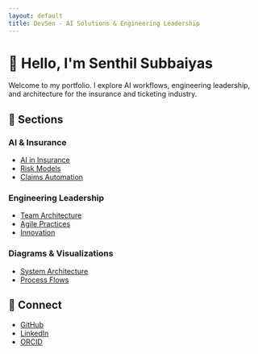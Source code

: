 ```yaml
---
layout: default
title: DevSen - AI Solutions & Engineering Leadership
---
```


# 👋 Hello, I'm Senthil Subbaiyas

Welcome to my portfolio. I explore AI workflows, engineering leadership, and architecture for the insurance and ticketing industry.

## 📄 Sections

### AI & Insurance
- [AI in Insurance](whitepapers/ai-in-insurance)
- [Risk Models](whitepapers/risk-models)
- [Claims Automation](whitepapers/claims-automation)

### Engineering Leadership
- [Team Architecture](leadership/team-architecture)
- [Agile Practices](leadership/agile-practices)
- [Innovation](leadership/innovation)

### Diagrams & Visualizations
- [System Architecture](diagrams/system-architecture)
- [Process Flows](diagrams/process-flows)

## 🔗 Connect

- [GitHub](https://github.com/devsenweb)
- [LinkedIn](https://www.linkedin.com/in/senthilkumar-subbaiya/)
- [ORCID](https://orcid.org/0009-0002-2768-8303)

<!-- Last updated: 2024-05-06 --> 